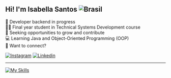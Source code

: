 ## Hi! I'm Isabella Santos  ![Brasil](https://img.shields.io/badge/País-Brasil-green?style=flat&logo=appveyor) 
🎯 Developer backend in progress<br>
🧑‍🎓 Final year student in Technical Systems Development course<br>
🚀 Seeking opportunities to grow and contribute<br>
💻 Learning Java and Object-Oriented Programming (OOP)<br>
🔗 Want to connect? 

[![Instagram](https://img.shields.io/badge/Instagram-E4405F?style=for-the-badge&logo=instagram&logoColor=white)](https://www.instagram.com/ysa.tsk)
[![Linkedin](https://img.shields.io/badge/LinkedIn-0077B5?style=for-the-badge&logo=linkedin&logoColor=white)](https://www.linkedin.com/in/isabelladsantoss)
<!--
![isabellatsk GitHub stats](https://github-readme-stats.vercel.app/api?username=isabellatsk&show_icons=true&theme=synthwave)
![isabellatsk GitHub stats](https://github-readme-stats.vercel.app/api/top-langs/?username=isabellatsk&layout=compact&theme=synthwave)
-->
***
[![My Skills](https://skillicons.dev/icons?i=js,html,css,php,mysql,vscode,figma)](https://skillicons.dev)
     
<!---### Studying in this moment:
[![My Skills](https://skillicons.dev/icons?i=git,java,nodejs,dotnet)](https://skillicons.dev)
--->
